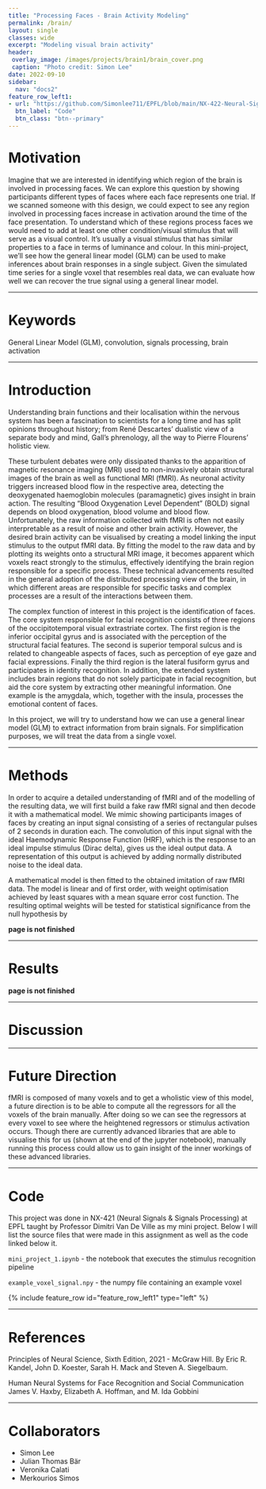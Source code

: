 ```yaml
---
title: "Processing Faces - Brain Activity Modeling"
permalink: /brain/
layout: single
classes: wide
excerpt: "Modeling visual brain activity"
header:
 overlay_image: /images/projects/brain1/brain_cover.png
 caption: "Photo credit: Simon Lee"
date: 2022-09-10
sidebar:
  nav: "docs2"
feature_row_left1:
- url: "https://github.com/Simonlee711/EPFL/blob/main/NX-422-Neural-Signals-Procesing/MiniProject_1/mini_project_1.ipynb"
  btn_label: "Code"
  btn_class: "btn--primary" 
---
```


# Motivation

Imagine that we are interested in identifying which region of the brain is involved in processing faces. We can explore this question by showing participants different types of faces where each face represents one trial. If we scanned someone with this design, we could expect to see any region involved in processing faces increase in activation around the time of the face presentation. To understand which of these regions process faces we would need to add at least one other condition/visual stimulus that will serve as a visual control. It’s usually a visual stimulus that has similar properties to a face in terms of luminance and colour. In this mini-project, we’ll see how the general linear model (GLM) can be used to make inferences about brain responses in a single subject. Given the simulated time series for a single voxel that resembles real data, we can evaluate how well we can recover the true signal using a general linear model.

---

# Keywords

General Linear Model (GLM), convolution, signals processing, brain activation 

---

# Introduction

Understanding brain functions and their localisation within the nervous system has been a fascination to scientists for a long time and has split opinions throughout history; from René Descartes’ dualistic view of a separate body and mind, Gall’s phrenology, all the way to Pierre Flourens’ holistic view. 

These turbulent debates were only dissipated thanks to the apparition of magnetic resonance imaging (MRI) used to non-invasively obtain structural images of the brain as well as functional MRI (fMRI). As neuronal activity triggers increased blood flow in the respective area, detecting the deoxygenated haemoglobin molecules (paramagnetic) gives insight in brain action. The resulting “Blood Oxygenation Level Dependent” (BOLD) signal depends on blood oxygenation, blood volume and blood flow. Unfortunately, the raw information collected with fMRI is often not easily interpretable as a result of noise and other brain activity. However, the desired brain activity can be visualised by creating a model linking the input stimulus to the output fMRI data. By fitting the model to the raw data and by plotting its weights onto a structural MRI image, it becomes apparent which voxels react strongly to the stimulus, effectively identifying the brain region responsible for a specific process. These technical advancements resulted in the general adoption of the distributed processing view of the brain, in which different areas are responsible for specific tasks and complex processes are a result of the interactions between them. 

The complex function of interest in this project is the identification of faces. The core system responsible for facial recognition consists of three regions of the occipitotemporal visual extrastriate cortex. The first region is the inferior occipital gyrus and is associated with the perception of the structural facial features. The second is superior temporal sulcus and is related to changeable aspects of faces, such as perception of eye gaze and facial expressions. Finally the third region is the lateral fusiform gyrus and participates in identity recognition. In addition, the extended system includes brain regions that do not solely participate in facial recognition, but aid the core system by extracting other meaningful information. One example is the amygdala, which, together with the insula, processes the emotional content of faces.

In this project, we will try to understand how we can use a general linear model (GLM) to extract information from brain signals. For simplification purposes, we will treat the data from a single voxel. 

---

# Methods

In order to acquire a detailed understanding of fMRI and of the modelling of the resulting data, we will first build a fake raw fMRI signal and then decode it with a mathematical model.
We mimic showing participants images of faces by creating an input signal consisting of a series of rectangular pulses of 2 seconds in duration each. The convolution of this input signal with the ideal Haemodynamic Response Function (HRF), which is the response to an ideal impulse stimulus (Dirac delta), gives us the ideal output data. A representation of this output is achieved by adding normally distributed noise to the ideal data.

A mathematical model is then fitted to the obtained imitation of raw fMRI data. The model is linear and of first order, with weight optimisation achieved by least squares with a mean square error cost function. The resulting optimal weights will be tested for statistical significance from the null hypothesis by

**page is not finished**

---

# Results

**page is not finished**

---

# Discussion

---

# Future Direction

fMRI is composed of many voxels and to get a wholistic view of this model, a future direction is to be able to compute all the regressors for all the voxels of the brain manually. After doing so we can see the regressors at every voxel to see where the heightened regressors or stimulus activation occurs. Though there are currently advanced libraries that are able to visualise this for us (shown at the end of the jupyter notebook), manually running this process could allow us to gain insight of the inner workings of these advanced libraries. 

---

# Code
This project was done in NX-421 (Neural Signals & Signals Processing) at EPFL taught by Professor Dimitri Van De Ville as my mini project. Below I will list the source files that were made in this assignment as well as the code linked below it.

```mini_project_1.ipynb``` - the notebook that executes the stimulus recognition pipeline

```example_voxel_signal.npy``` - the numpy file containing an example voxel

{% include feature_row id="feature_row_left1" type="left" %}

---

# References

Principles of Neural Science, Sixth Edition, 2021 - McGraw Hill. By Eric R. Kandel, John D. Koester, Sarah H. Mack and Steven A. Siegelbaum.

Human Neural Systems for Face Recognition and Social Communication
James V. Haxby, Elizabeth A. Hoffman, and M. Ida Gobbini

---

# Collaborators

- Simon Lee 
- Julian Thomas Bär
- Veronika Calati
- Merkourios Simos
